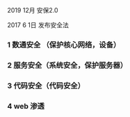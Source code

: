 2019 12月 安保2.0 

2017 6 1日 发布安全法

### 1 数通安全 （保护核心网络，设备）

### 2 服务安全（系统安全，保护服务器）

### 3 代码安全（代码安全）

### 4 web 渗透 